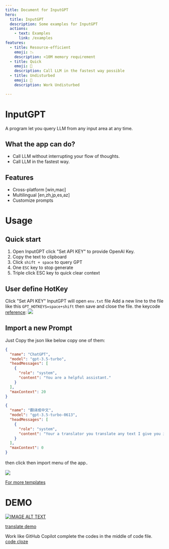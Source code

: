 ```yaml
---
title: Document for InputGPT
hero:
  title: InputGPT
  description: Some examples for InputGPT
  actions:
    - text: Examples
      link: /examples
features:
  - title: Resource-efficient
    emoji: 📉
    description: <10M memory requirement
  - title: Quick
    emoji: 🚀
    description: Call LLM in the fastest way possible
  - title: Undisturbed
    emoji: 🧘
    description: Work Undisturbed

---
```


# InputGPT 
A program let you query LLM from any input area at any time. 

## What the app can do?
* Call LLM without interrupting your flow of thoughts.
* Call LLM in the fastest way.

## Features
*  Cross-platform [win,mac]
*  Multilingual  [en,zh,jp,es,az]
*  Customize prompts

# Usage
## Quick start
1. Open InputGPT click "Set API KEY" to provide OpenAI Key. 
1. Copy the text to clipboard
1. Click `shift + space` to query GPT
1. One `ESC` key to stop generate
1. Triple click ESC key to quick clear context

## User define HotKey 
Click "Set API KEY" InputGPT will open `env.txt` file 
Add a new line to the file like this `GPT_HOTKEYS=space+shift` then save and close the file.
the keycode [reference](https://github.com/vcaesar/keycode/blob/main/keycode.go):
![](https://ipfs.ee/ipfs/QmaBtanJEmt8krtLLAL2zE9QYyNodQ7bvkRofNuWABaZmn/d6636a7b-cb75-494f-84ac-3935382544d8.png)

## Import a new Prompt
Just Copy the json like below copy one of them:
```json
{
  "name": "ChatGPT",
  "model": "gpt-3.5-turbo",
  "headMessages": [
    {
      "role": "system",
      "content": "You are a helpful assistant."
    }
  ],
  "maxContext": 20
}
```

```json
{
  "name": "翻译成中文",
  "model": "gpt-3.5-turbo-0613",
  "headMessages": [
    {
      "role": "system",
      "content": "Your a translator you translate any text I give you into Chinese. Just give me the result, do not explain."
    }
  ],
  "maxContext": 0
}
```
then click then import menu of the app．

![](https://ipfs.ee/ipfs/QmPW2FcmLvfZLbT5Ak6FYWRSc9FWJ5p3waQ4PrCPEzeH5R/6d498736-0911-460a-8fe2-8e91c8ca3340.png)

[For more templates](./prompts)

# DEMO
[![IMAGE ALT TEXT](http://img.youtube.com/vi/2EpdfYILbgQ/0.jpg)](https://www.youtube.com/watch?v=2EpdfYILbgQ "InputGTP DEMO")

[translate demo](https://ipfs.ee/ipfs/QmepH3EbP71zaXxaLAfQt2domXZxnb7HuaAkxT4jzhajmk/7c5ec8d0-a3d2-4d06-b649-316456390599.mp4)

Work like GitHub Copilot complete the codes in the middle of code file.
[code cloze](https://ipfs.ee/ipfs/QmRp351kZ9fB1y1k9vWCHJq3egG8wZT39LYeVr9RhzbkVU/a159ab5f-e308-4d02-8d64-9c02ea0fc48e.mp4)
